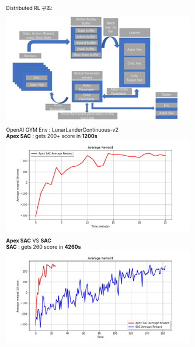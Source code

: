 Distributed RL 구조:  

![structure](./Apex.jpg)


OpenAI GYM Env : LunarLanderContinuous-v2  
**Apex SAC** : gets 200+ score in **1200s**  
![result](./result.png)


**Apex SAC** VS **SAC**  
**SAC** : gets 260 score in **4260s**  
![compare](./result/result.png)